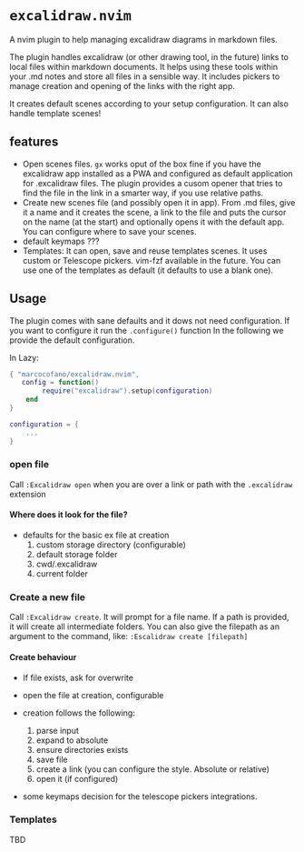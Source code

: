 # `excalidraw.nvim`

A nvim plugin to help managing excalidraw diagrams in markdown files.

The plugin handles excalidraw (or other drawing tool, in the future) links to local files within markdown documents. It
helps using these tools within your .md notes and store all files in a sensible way. It includes pickers to manage
creation and opening of the links with the right app.

It creates default scenes according to your setup configuration. It can also handle template scenes!

## features

- Open scenes files. `gx` works oput of the box fine if you have the excalidraw app installed as a PWA and configured as
  default application for .excalidraw files. The plugin provides a cusom opener that tries to find the file in the link
  in a smarter way, if you use relative paths.
- Create new scenes file (and possibly open it in app). From .md files, give it a name and it creates the scene, a link
  to the file and puts the cursor on the name (at the start) and optionally opens it with the default app. You can
  configure where to save your scenes.
- default keymaps ???
- Templates: It can open, save and reuse templates scenes. It uses custom or Telescope pickers. vim-fzf available in the
  future. You can use one of the templates as default (it defaults to use a blank one).

## Usage

The plugin comes with sane defaults and it dows not need configuration. If you want to configure it run the
`.configure()` function In the following we provide the default configuration.

In Lazy:

```lua
{ "marcocofano/excalidraw.nvim",
   config = function()
        require("excalidraw").setup(configuration)
    end
}
```

```lua
configuration = {
    ...
}
```

### open file

Call `:Excalidraw open` when you are over a link or path with the `.excalidraw` extension

#### Where does it look for the file?

- defaults for the basic ex file at creation
  1. custom storage directory (configurable)
  2. default storage folder
  3. cwd/.excalidraw
  4. current folder

### Create a new file

Call `:Excalidraw create`. It will prompt for a file name. If a path is provided, it will create all intermediate
folders. You can also give the filepath as an argument to the command, like: `:Escalidraw create [filepath]`

#### Create behaviour

- If file exists, ask for overwrite
- open the file at creation, configurable
- creation follows the following:

  1. parse input
  2. expand to absolute
  3. ensure directories exists
  4. save file
  5. create a link (you can configure the style. Absolute or relative)
  6. open it (if configured)

- some keymaps decision for the telescope pickers integrations.

### Templates

TBD
